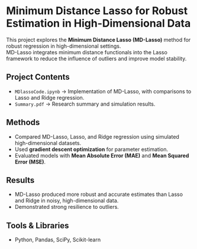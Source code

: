 # Minimum Distance Lasso for Robust Estimation in High-Dimensional Data

This project explores the **Minimum Distance Lasso (MD-Lasso)** method for robust regression in high-dimensional settings.  
MD-Lasso integrates minimum distance functionals into the Lasso framework to reduce the influence of outliers and improve model stability.

## Project Contents
- `MDlassoCode.ipynb` → Implementation of MD-Lasso, with comparisons to Lasso and Ridge regression.
- `Summary.pdf` → Research summary and simulation results.

## Methods
- Compared MD-Lasso, Lasso, and Ridge regression using simulated high-dimensional datasets.
- Used **gradient descent optimization** for parameter estimation.
- Evaluated models with **Mean Absolute Error (MAE)** and **Mean Squared Error (MSE)**.

## Results
- MD-Lasso produced more robust and accurate estimates than Lasso and Ridge in noisy, high-dimensional data.
- Demonstrated strong resilience to outliers.

## Tools & Libraries
- Python, Pandas, SciPy, Scikit-learn